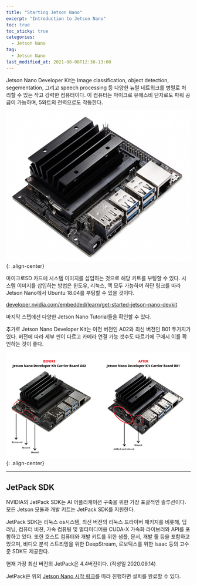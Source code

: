 ```yaml
---
title: "Starting Jetson Nano"
excerpt: "Introduction to Jetson Nano"
toc: true
toc_sticky: true
categories:
  - Jetson Nano
tag:
  - Jetson Nano
last_modified_at: 2021-08-08T12:30-13:00
---
```


Jetson Nano Developer Kit는 Image classification, object detection, segementation, 그리고 speech processing 등 다양한 뉴럴 네트워크를 병렬로 처리할 수 있는 작고 강력한 컴퓨터이다. 이 컴퓨터는 마이크로 유에스비 단자로도 파워 공급이 가능하며, 5와트의 전력으로도 작동한다.

![starting-jetson-nano1](/assets/images/starting-jetson-nano/starting-jetson-nano1.jpg){: .align-center}

마이크로SD 카드에 시스템 이미지를 삽입하는 것으로 해당 키트를 부팅할 수 있다. 시스템 이미지를 삽입하는 방법은 윈도우, 리눅스, 맥 모두 가능하며 하단 링크를 따라 Jetson Nano에서 Ubuntu 18.04를 부팅할 수 있을 것이다.

[developer.nvidia.com/embedded/learn/get-started-jetson-nano-devkit](https://developer.nvidia.com/embedded/learn/get-started-jetson-nano-devkit)

마지막 스텝에선 다양한 Jetson Nano Tutorial들을 확인할 수 있다.

추가로 Jetson Nano Developer Kit는 이전 버전인 A02와 최신 버전인 B01 두가지가 있다. 버전에 따라 세부 핀이 다르고 카메라 연결 가능 갯수도 다르기에 구매시 이를 확인하는 것이 좋다.

![starting-jetson-nano2](/assets/images/starting-jetson-nano/starting-jetson-nano2.png){: .align-center}

---

## JetPack SDK

NVIDIA의 JetPack SDK는 AI 어플리케이션 구축을 위한 가장 포괄적인 솔루션이다. 모든 Jetson 모듈과 개발 키트는 JetPack SDK를 지원한다.

JetPack SDK는 리눅스 os시스템, 최신 버전의 리눅스 드라이버 패키지를 비롯해, 딥러닝, 컴퓨터 비젼, 가속 컴퓨팅 및 멀티미디어용 CUDA-X 가속화 라이브러와 API를 포함하고 있다. 또한 호스트 컴퓨터와 개발 키트를 위한 샘플, 문서, 개발 툴 등을 포함하고 있으며, 비디오 분석 스트리밍을 위한 DeepStream, 로보틱스를 위한 Isaac 등의 고수준 SDK도 제공한다.

현재 가장 최신 버전의 JetPack은 4.4버전이다. (작성일 2020.09.14)

JetPack은 위의 [Jetson Nano 시작 링크](http://developer.nvidia.com/embedded/learn/get-started-jetson-nano-devkit)를 따라 진행하면 설치를 완료할 수 있다.
